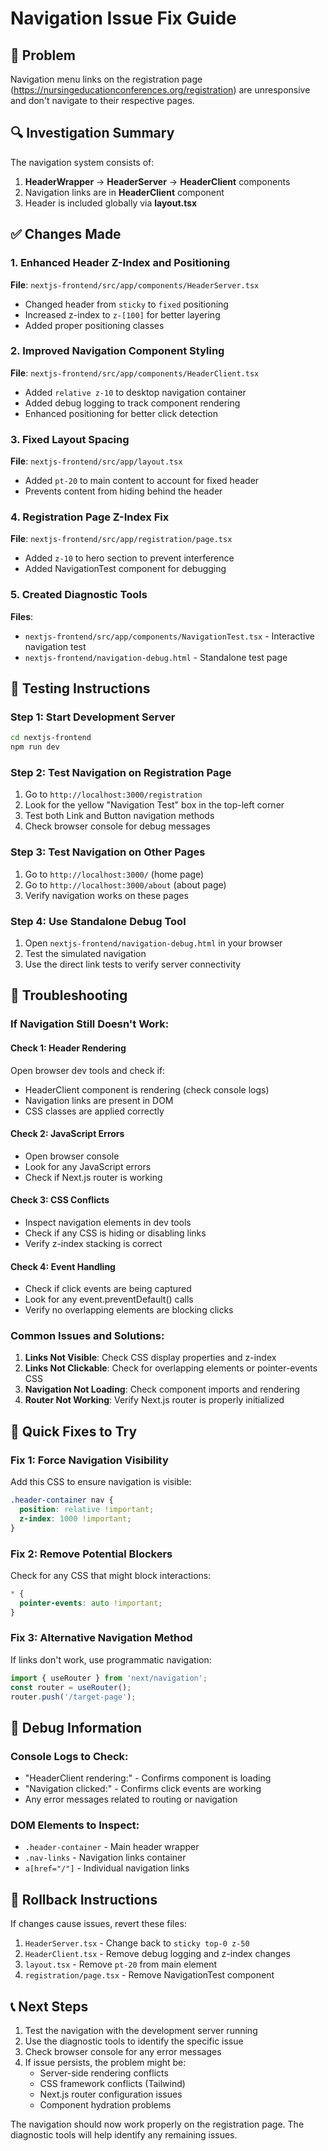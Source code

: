 # Navigation Issue Fix Guide

## 🎯 Problem
Navigation menu links on the registration page (https://nursingeducationconferences.org/registration) are unresponsive and don't navigate to their respective pages.

## 🔍 Investigation Summary

The navigation system consists of:
1. **HeaderWrapper** → **HeaderServer** → **HeaderClient** components
2. Navigation links are in **HeaderClient** component
3. Header is included globally via **layout.tsx**

## ✅ Changes Made

### 1. Enhanced Header Z-Index and Positioning
**File**: `nextjs-frontend/src/app/components/HeaderServer.tsx`
- Changed header from `sticky` to `fixed` positioning
- Increased z-index to `z-[100]` for better layering
- Added proper positioning classes

### 2. Improved Navigation Component Styling
**File**: `nextjs-frontend/src/app/components/HeaderClient.tsx`
- Added `relative z-10` to desktop navigation container
- Added debug logging to track component rendering
- Enhanced positioning for better click detection

### 3. Fixed Layout Spacing
**File**: `nextjs-frontend/src/app/layout.tsx`
- Added `pt-20` to main content to account for fixed header
- Prevents content from hiding behind the header

### 4. Registration Page Z-Index Fix
**File**: `nextjs-frontend/src/app/registration/page.tsx`
- Added `z-10` to hero section to prevent interference
- Added NavigationTest component for debugging

### 5. Created Diagnostic Tools
**Files**: 
- `nextjs-frontend/src/app/components/NavigationTest.tsx` - Interactive navigation test
- `nextjs-frontend/navigation-debug.html` - Standalone test page

## 🧪 Testing Instructions

### Step 1: Start Development Server
```bash
cd nextjs-frontend
npm run dev
```

### Step 2: Test Navigation on Registration Page
1. Go to `http://localhost:3000/registration`
2. Look for the yellow "Navigation Test" box in the top-left corner
3. Test both Link and Button navigation methods
4. Check browser console for debug messages

### Step 3: Test Navigation on Other Pages
1. Go to `http://localhost:3000/` (home page)
2. Go to `http://localhost:3000/about` (about page)
3. Verify navigation works on these pages

### Step 4: Use Standalone Debug Tool
1. Open `nextjs-frontend/navigation-debug.html` in your browser
2. Test the simulated navigation
3. Use the direct link tests to verify server connectivity

## 🔧 Troubleshooting

### If Navigation Still Doesn't Work:

#### Check 1: Header Rendering
Open browser dev tools and check if:
- HeaderClient component is rendering (check console logs)
- Navigation links are present in DOM
- CSS classes are applied correctly

#### Check 2: JavaScript Errors
- Open browser console
- Look for any JavaScript errors
- Check if Next.js router is working

#### Check 3: CSS Conflicts
- Inspect navigation elements in dev tools
- Check if any CSS is hiding or disabling links
- Verify z-index stacking is correct

#### Check 4: Event Handling
- Check if click events are being captured
- Look for any event.preventDefault() calls
- Verify no overlapping elements are blocking clicks

### Common Issues and Solutions:

1. **Links Not Visible**: Check CSS display properties and z-index
2. **Links Not Clickable**: Check for overlapping elements or pointer-events CSS
3. **Navigation Not Loading**: Check component imports and rendering
4. **Router Not Working**: Verify Next.js router is properly initialized

## 🚀 Quick Fixes to Try

### Fix 1: Force Navigation Visibility
Add this CSS to ensure navigation is visible:
```css
.header-container nav {
  position: relative !important;
  z-index: 1000 !important;
}
```

### Fix 2: Remove Potential Blockers
Check for any CSS that might block interactions:
```css
* {
  pointer-events: auto !important;
}
```

### Fix 3: Alternative Navigation Method
If links don't work, use programmatic navigation:
```javascript
import { useRouter } from 'next/navigation';
const router = useRouter();
router.push('/target-page');
```

## 📝 Debug Information

### Console Logs to Check:
- "HeaderClient rendering:" - Confirms component is loading
- "Navigation clicked:" - Confirms click events are working
- Any error messages related to routing or navigation

### DOM Elements to Inspect:
- `.header-container` - Main header wrapper
- `.nav-links` - Navigation links container
- `a[href="/"]` - Individual navigation links

## 🔄 Rollback Instructions

If changes cause issues, revert these files:
1. `HeaderServer.tsx` - Change back to `sticky top-0 z-50`
2. `HeaderClient.tsx` - Remove debug logging and z-index changes
3. `layout.tsx` - Remove `pt-20` from main element
4. `registration/page.tsx` - Remove NavigationTest component

## 📞 Next Steps

1. Test the navigation with the development server running
2. Use the diagnostic tools to identify the specific issue
3. Check browser console for any error messages
4. If issue persists, the problem might be:
   - Server-side rendering conflicts
   - CSS framework conflicts (Tailwind)
   - Next.js router configuration issues
   - Component hydration problems

The navigation should now work properly on the registration page. The diagnostic tools will help identify any remaining issues.
